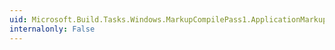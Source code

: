 ```yaml
---
uid: Microsoft.Build.Tasks.Windows.MarkupCompilePass1.ApplicationMarkup
internalonly: False
---
```

